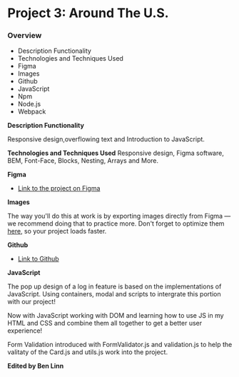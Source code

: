 # Project 3: Around The U.S.

### Overview

- Description Functionality
- Technologies and Techniques Used
- Figma
- Images
- Github
- JavaScript
- Npm
- Node.js
- Webpack
  

**Description Functionality**

Responsive design,overflowing text and Introduction to JavaScript.

**Technologies and Techniques Used**
Responsive design, Figma software, BEM, Font-Face, Blocks, Nesting, Arrays and More.

**Figma**

- [Link to the project on Figma](https://www.figma.com/file/ii4xxsJ0ghevUOcssTlHZv/Sprint-3%3A-Around-the-US?node-id=0%3A1)

**Images**

The way you'll do this at work is by exporting images directly from Figma — we recommend doing that to practice more. Don't forget to optimize them [here](https://tinypng.com/), so your project loads faster.

**Github**

- [Link to Github](https://blinn26.github.io/se_project_aroundtheus/)

**JavaScript**

The pop up design of a log in feature is based on the implementations of JavaScript. Using containers, modal and scripts to intergrate this portion with our project!

Now with JavaScript working with DOM and learning how to use JS in my HTML and CSS and combine them all together to get a better user experience!

Form Validation introduced with FormValidator.js and validation.js to help the valitaty of the Card.js and utils.js work into the project.

**Edited by Ben Linn**
